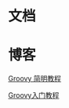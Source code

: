 # 文档

# 博客

[Groovy 简明教程](https://www.qikqiak.com/post/groovy-simple-tutorial/?hmsr=toutiao.io&utm_medium=toutiao.io&utm_source=toutiao.io)

[
Groovy入门教程](https://blog.csdn.net/kmyhy/article/details/4200563)